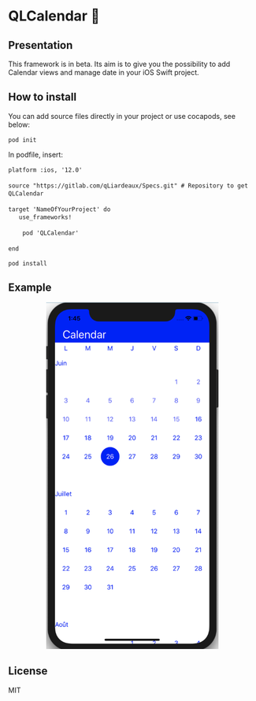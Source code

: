 # QLCalendar 📅 

## Presentation

This framework is in beta.
Its aim is to give you the possibility to add Calendar views and manage date in your iOS Swift project.

## How to install

You can add source files directly in your project or use cocapods, see below:

```
pod init
```

In podfile, insert:
```
platform :ios, '12.0'

source "https://gitlab.com/qLiardeaux/Specs.git" # Repository to get QLCalendar

target 'NameOfYourProject' do
   use_frameworks!

    pod 'QLCalendar'

end
```

```
pod install
```
## Example

<p align="center">
  <img src=".resources/iPhone_example_screen.png" width="350" title="hover text">
</p>

## License

MIT

